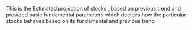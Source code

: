 This is the Estimated projection of stocks , based on previous trend and provided basic fundamental parameters which decides how the particular stocks behaves based on its fundamental and previous trend
